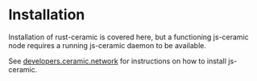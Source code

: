 # Installation

Installation of rust-ceramic is covered here, but a functioning js-ceramic node requires a running js-ceramic daemon to be available.

See [developers.ceramic.network](https://developers.ceramic.network/docs/composedb/set-up-your-environment#2c-installation-using-javascript-package-managers) for instructions on how to install js-ceramic.
